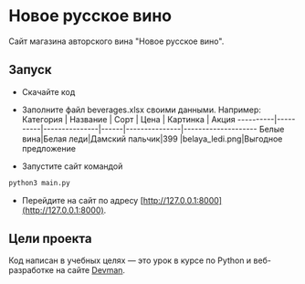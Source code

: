 # Новое русское вино

Сайт магазина авторского вина "Новое русское вино".

## Запуск

- Скачайте код
- Заполните файл beverages.xlsx своими данными. Например:
  Категория | Название | Сорт          | Цена | Картинка      | Акция
  ----------|----------|---------------|------|---------------|-------------------- 
  Белые вина|Белая леди|Дамский пальчик|399   |belaya_ledi.png|Выгодное предложение


- Запустите сайт командой
```python
python3 main.py
```
- Перейдите на сайт по адресу [http://127.0.0.1:8000](http://127.0.0.1:8000).

## Цели проекта

Код написан в учебных целях — это урок в курсе по Python и веб-разработке на сайте [Devman](https://dvmn.org).
